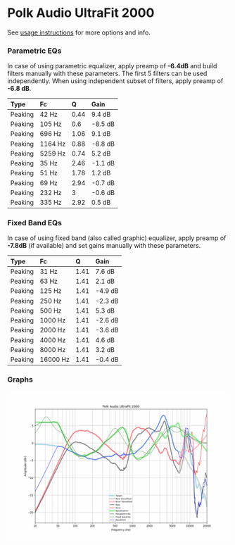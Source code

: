 # Polk Audio UltraFit 2000
See [usage instructions](https://github.com/jaakkopasanen/AutoEq#usage) for more options and info.

### Parametric EQs
In case of using parametric equalizer, apply preamp of **-6.4dB** and build filters manually
with these parameters. The first 5 filters can be used independently.
When using independent subset of filters, apply preamp of **-6.8 dB**.

| Type    | Fc      |    Q | Gain    |
|:--------|:--------|:-----|:--------|
| Peaking | 42 Hz   | 0.44 | 9.4 dB  |
| Peaking | 105 Hz  | 0.6  | -8.5 dB |
| Peaking | 696 Hz  | 1.06 | 9.1 dB  |
| Peaking | 1164 Hz | 0.88 | -8.8 dB |
| Peaking | 5259 Hz | 0.74 | 5.2 dB  |
| Peaking | 35 Hz   | 2.46 | -1.1 dB |
| Peaking | 51 Hz   | 1.78 | 1.2 dB  |
| Peaking | 69 Hz   | 2.94 | -0.7 dB |
| Peaking | 232 Hz  | 3    | -0.6 dB |
| Peaking | 335 Hz  | 2.92 | 0.5 dB  |

### Fixed Band EQs
In case of using fixed band (also called graphic) equalizer, apply preamp of **-7.8dB**
(if available) and set gains manually with these parameters.

| Type    | Fc       |    Q | Gain    |
|:--------|:---------|:-----|:--------|
| Peaking | 31 Hz    | 1.41 | 7.6 dB  |
| Peaking | 63 Hz    | 1.41 | 2.1 dB  |
| Peaking | 125 Hz   | 1.41 | -4.9 dB |
| Peaking | 250 Hz   | 1.41 | -2.3 dB |
| Peaking | 500 Hz   | 1.41 | 5.3 dB  |
| Peaking | 1000 Hz  | 1.41 | -2.6 dB |
| Peaking | 2000 Hz  | 1.41 | -3.6 dB |
| Peaking | 4000 Hz  | 1.41 | 4.6 dB  |
| Peaking | 8000 Hz  | 1.41 | 3.2 dB  |
| Peaking | 16000 Hz | 1.41 | -0.4 dB |

### Graphs
![](./Polk%20Audio%20UltraFit%202000.png)